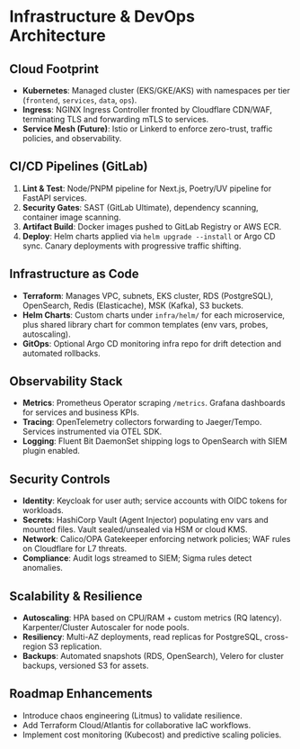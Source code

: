 # Infrastructure & DevOps Architecture

## Cloud Footprint
- **Kubernetes**: Managed cluster (EKS/GKE/AKS) with namespaces per tier (`frontend`, `services`, `data`, `ops`).
- **Ingress**: NGINX Ingress Controller fronted by Cloudflare CDN/WAF, terminating TLS and forwarding mTLS to services.
- **Service Mesh (Future)**: Istio or Linkerd to enforce zero-trust, traffic policies, and observability.

## CI/CD Pipelines (GitLab)
1. **Lint & Test**: Node/PNPM pipeline for Next.js, Poetry/UV pipeline for FastAPI services.
2. **Security Gates**: SAST (GitLab Ultimate), dependency scanning, container image scanning.
3. **Artifact Build**: Docker images pushed to GitLab Registry or AWS ECR.
4. **Deploy**: Helm charts applied via `helm upgrade --install` or Argo CD sync. Canary deployments with progressive traffic shifting.

## Infrastructure as Code
- **Terraform**: Manages VPC, subnets, EKS cluster, RDS (PostgreSQL), OpenSearch, Redis (Elasticache), MSK (Kafka), S3 buckets.
- **Helm Charts**: Custom charts under `infra/helm/` for each microservice, plus shared library chart for common templates (env vars, probes, autoscaling).
- **GitOps**: Optional Argo CD monitoring infra repo for drift detection and automated rollbacks.

## Observability Stack
- **Metrics**: Prometheus Operator scraping `/metrics`. Grafana dashboards for services and business KPIs.
- **Tracing**: OpenTelemetry collectors forwarding to Jaeger/Tempo. Services instrumented via OTEL SDK.
- **Logging**: Fluent Bit DaemonSet shipping logs to OpenSearch with SIEM plugin enabled.

## Security Controls
- **Identity**: Keycloak for user auth; service accounts with OIDC tokens for workloads.
- **Secrets**: HashiCorp Vault (Agent Injector) populating env vars and mounted files. Vault sealed/unsealed via HSM or cloud KMS.
- **Network**: Calico/OPA Gatekeeper enforcing network policies; WAF rules on Cloudflare for L7 threats.
- **Compliance**: Audit logs streamed to SIEM; Sigma rules detect anomalies.

## Scalability & Resilience
- **Autoscaling**: HPA based on CPU/RAM + custom metrics (RQ latency). Karpenter/Cluster Autoscaler for node pools.
- **Resiliency**: Multi-AZ deployments, read replicas for PostgreSQL, cross-region S3 replication.
- **Backups**: Automated snapshots (RDS, OpenSearch), Velero for cluster backups, versioned S3 for assets.

## Roadmap Enhancements
- Introduce chaos engineering (Litmus) to validate resilience.
- Add Terraform Cloud/Atlantis for collaborative IaC workflows.
- Implement cost monitoring (Kubecost) and predictive scaling policies.
